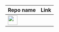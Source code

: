 | Repo name | Link |
| :------ | :------: |
|[<img src="https://img.icons8.com/cute-clipart/2x/link.png" width="30px" height="30px">](https://www.youtube.com/watch?v=jvg4VtYEhKU)|
